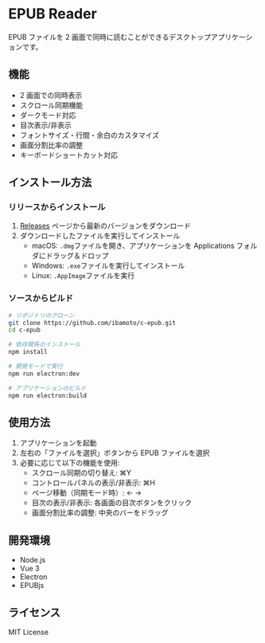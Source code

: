 # EPUB Reader

EPUB ファイルを 2 画面で同時に読むことができるデスクトップアプリケーションです。

## 機能

- 2 画面での同時表示
- スクロール同期機能
- ダークモード対応
- 目次表示/非表示
- フォントサイズ・行間・余白のカスタマイズ
- 画面分割比率の調整
- キーボードショートカット対応

## インストール方法

### リリースからインストール

1. [Releases](https://github.com/ibamoto/c-epub/releases) ページから最新のバージョンをダウンロード
2. ダウンロードしたファイルを実行してインストール
   - macOS: `.dmg`ファイルを開き、アプリケーションを Applications フォルダにドラッグ＆ドロップ
   - Windows: `.exe`ファイルを実行してインストール
   - Linux: `.AppImage`ファイルを実行

### ソースからビルド

```bash
# リポジトリのクローン
git clone https://github.com/ibamoto/c-epub.git
cd c-epub

# 依存関係のインストール
npm install

# 開発モードで実行
npm run electron:dev

# アプリケーションのビルド
npm run electron:build
```

## 使用方法

1. アプリケーションを起動
2. 左右の「ファイルを選択」ボタンから EPUB ファイルを選択
3. 必要に応じて以下の機能を使用:
   - スクロール同期の切り替え: ⌘Y
   - コントロールパネルの表示/非表示: ⌘H
   - ページ移動（同期モード時）: ← →
   - 目次の表示/非表示: 各画面の目次ボタンをクリック
   - 画面分割比率の調整: 中央のバーをドラッグ

## 開発環境

- Node.js
- Vue 3
- Electron
- EPUBjs

## ライセンス

MIT License
